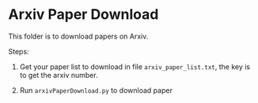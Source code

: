 # Arxiv Paper Download 

This folder is to download papers on Arxiv.

Steps:
1. Get your paper list to download in file `arxiv_paper_list.txt`, the key is to get the arxiv number.

2. Run `arxivPaperDownload.py` to download paper


